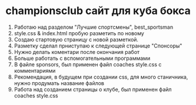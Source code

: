 # championsclub сайт для куба бокса
1. Работаю над разделом "Лучшие спортcмены", best_sportsman
2. style.css & index.html пробую разметить по новому 
3. Создаю стартовую страницу с новой разметкой. 
4. Разметку сделал прниступаю к следующей странице "Спонсоры"
5. Нужно делать коментари после окончания работ
6. Больше работать с вспомогательными программами
7. В файле sponsors, был применен файл coaches style.css с комментариями  
8. Рекомендация, в будущем при создании css, для много станичника, нужно продумать название файлов
9. Работа над созданием страницы о клубе, был применен файл coaches style.css 
  
